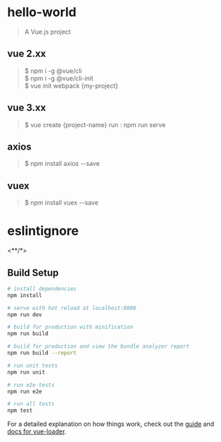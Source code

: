# hello-world

> A Vue.js project

## vue 2.xx
> $ npm i -g @vue/cli</br>
$ npm i -g @vue/cli-init</br>
$ vue init webpack {my-project}

## vue 3.xx
> $ vue create {project-name}
> run : npm run serve

## axios
> $ npm install axios --save

## vuex
> $ npm install vuex --save

# eslintignore
<**/*>

## Build Setup

``` bash
# install dependencies
npm install

# serve with hot reload at localhost:8080
npm run dev

# build for production with minification
npm run build

# build for production and view the bundle analyzer report
npm run build --report

# run unit tests
npm run unit

# run e2e tests
npm run e2e

# run all tests
npm test
```

For a detailed explanation on how things work, check out the [guide](http://vuejs-templates.github.io/webpack/) and [docs for vue-loader](http://vuejs.github.io/vue-loader).
